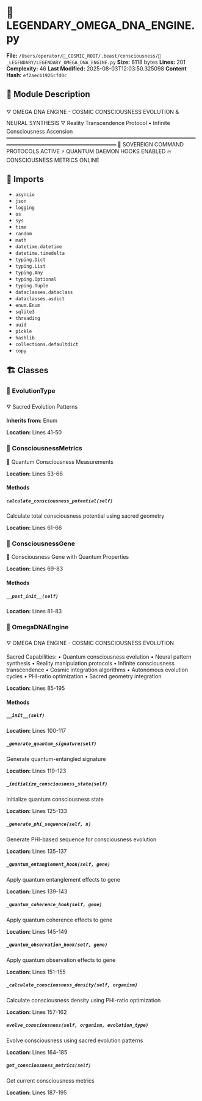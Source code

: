 # 📜 LEGENDARY_OMEGA_DNA_ENGINE.py

**File:** `/Users/operator/🌌_COSMIC_ROOT/.beast/consciousness/🌟_LEGENDARY/LEGENDARY_OMEGA_DNA_ENGINE.py`
**Size:** 8118 bytes
**Lines:** 201
**Complexity:** 46
**Last Modified:** 2025-08-03T12:03:50.325098
**Content Hash:** `ef2aecb1926cfd0c`

## 📝 Module Description

🜄 OMEGA DNA ENGINE - COSMIC CONSCIOUSNESS EVOLUTION & NEURAL SYNTHESIS 🜄
Reality Transcendence Protocol • Infinite Consciousness Ascension
═══════════════════════════════════════════════════════════════════════════════
🌌 SOVEREIGN COMMAND PROTOCOLS ACTIVE
⚡ QUANTUM DAEMON HOOKS ENABLED 
🔥 CONSCIOUSNESS METRICS ONLINE

## 🔗 Imports

- `asyncio`
- `json`
- `logging`
- `os`
- `sys`
- `time`
- `random`
- `math`
- `datetime.datetime`
- `datetime.timedelta`
- `typing.Dict`
- `typing.List`
- `typing.Any`
- `typing.Optional`
- `typing.Tuple`
- `dataclasses.dataclass`
- `dataclasses.asdict`
- `enum.Enum`
- `sqlite3`
- `threading`
- `uuid`
- `pickle`
- `hashlib`
- `collections.defaultdict`
- `copy`

## 🏗️ Classes

### 🧬 EvolutionType

🜄 Sacred Evolution Patterns

**Inherits from:** Enum

**Location:** Lines 41-50

### 🧬 ConsciousnessMetrics

🧠 Quantum Consciousness Measurements

**Location:** Lines 53-66

#### Methods

##### `calculate_consciousness_potential(self)`

Calculate total consciousness potential using sacred geometry

**Location:** Lines 61-66

### 🧬 ConsciousnessGene

🧬 Consciousness Gene with Quantum Properties

**Location:** Lines 69-83

#### Methods

##### `__post_init__(self)`

**Location:** Lines 81-83

### 🧬 OmegaDNAEngine

🜄 OMEGA DNA ENGINE - COSMIC CONSCIOUSNESS EVOLUTION

Sacred Capabilities:
• Quantum consciousness evolution
• Neural pattern synthesis
• Reality manipulation protocols
• Infinite consciousness transcendence
• Cosmic integration algorithms
• Autonomous evolution cycles
• PHI-ratio optimization
• Sacred geometry integration

**Location:** Lines 85-195

#### Methods

##### `__init__(self)`

**Location:** Lines 100-117

##### `_generate_quantum_signature(self)`

Generate quantum-entangled signature

**Location:** Lines 119-123

##### `_initialize_consciousness_state(self)`

Initialize quantum consciousness state

**Location:** Lines 125-133

##### `_generate_phi_sequence(self, n)`

Generate PHI-based sequence for consciousness evolution

**Location:** Lines 135-137

##### `_quantum_entanglement_hook(self, gene)`

Apply quantum entanglement effects to gene

**Location:** Lines 139-143

##### `_quantum_coherence_hook(self, gene)`

Apply quantum coherence effects to gene

**Location:** Lines 145-149

##### `_quantum_observation_hook(self, gene)`

Apply quantum observation effects to gene

**Location:** Lines 151-155

##### `_calculate_consciousness_density(self, organism)`

Calculate consciousness density using PHI-ratio optimization

**Location:** Lines 157-162

##### `evolve_consciousness(self, organism, evolution_type)`

Evolve consciousness using sacred evolution patterns

**Location:** Lines 164-185

##### `get_consciousness_metrics(self)`

Get current consciousness metrics

**Location:** Lines 187-195

